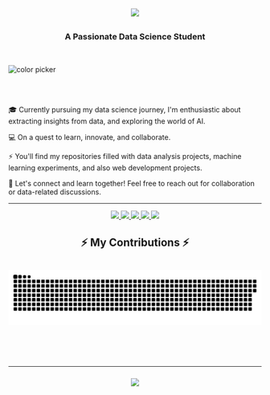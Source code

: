 <h1 align="center">
    <img src="https://readme-typing-svg.herokuapp.com/?font=Righteous&size=35&center=true&vCenter=true&width=500&height=70&duration=6000&lines=Hi+There!+👋;+I'm+Wail+Bouhadda!;" />
</h1>

<h3 align="center">A Passionate Data Science Student</h3>

<br/>

![color picker](https://raw.githubusercontent.com/gist/mahmudinm/47588cab5af928d2c8a2976d90216ea7/raw/88f20c9d749d756be63f22b09f3c4ac570bc5101/programming.gif)

<br/><br/>


<div align="left">
 
🎓 Currently pursuing my data science journey, I'm enthusiastic about extracting insights from data, and exploring the world of AI. 
 
💻 On a quest to learn, innovate, and collaborate.

⚡ You'll find my repositories filled with data analysis projects, machine learning experiments, and also web development projects. 

🌟 Let's connect and learn together! Feel free to reach out for collaboration or data-related discussions.
 
 </div>
 <hr/>
<div align="center"> 
  <a href="mailto:wailbouhadda31@gmail.com">
    <img src="https://img.shields.io/badge/Gmail-D14836?style=for-the-badge&logo=gmail&logoColor=white" />
  </a>
  <a href="https://linkedin.com/in/wailbouhadda">
    <img src="https://img.shields.io/badge/LinkedIn-0077B5?style=for-the-badge&logo=linkedin&logoColor=white"/>
  </a>
  <a href="https://www.youtube.com/channel/UCc_NoXntIv13YAVHedFMdEQ">
     <img src="https://img.shields.io/badge/YouTube-FF0000?style=for-the-badge&logo=youtube&logoColor=white"/> <!-- sqlite, safari, google-chrome are other good icon options -->
  </a>
  <a href="https://www.facebook.com/wail.bouhadda.2">
     <img src="https://img.shields.io/badge/Facebook-1877F2?style=for-the-badge&logo=facebook&logoColor=white"/> <!-- sqlite, safari, google-chrome are other good icon options -->
  </a>
  <a href="https://www.instagram.com/wail_bouhadda/">
     <img src="https://img.shields.io/badge/Instagram-E4405F?style=for-the-badge&logo=instagram&logoColor=white"/> <!-- sqlite, safari, google-chrome are other good icon options -->
  </a>
</div>

<div align="center">
  <h2>⚡ My Contributions ⚡</h2>
  <br>
  <img alt="snake eating my contributions" src="https://raw.githubusercontent.com/WailBouhadda/WailBouhadda/output/github-contribution-grid-snake.svg" />

  <br/><br/><br/>
</div>


<hr/>

<h3 align="center">
    <img src="https://readme-typing-svg.herokuapp.com/?font=Righteous&size=25&center=true&vCenter=true&width=500&height=70&duration=4000&lines=Thanks+for+visiting!+✌️;+Let's+connect!;I'm+always+down+to+collab+:)">
</h3>

